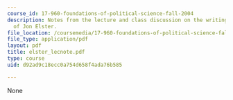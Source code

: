 ```yaml
---
course_id: 17-960-foundations-of-political-science-fall-2004
description: Notes from the lecture and class discussion on the writings and ideas
  of Jon Elster.
file_location: /coursemedia/17-960-foundations-of-political-science-fall-2004/d92ad9c18ecc0a754d658f4ada76b585_elster_lecnote.pdf
file_type: application/pdf
layout: pdf
title: elster_lecnote.pdf
type: course
uid: d92ad9c18ecc0a754d658f4ada76b585

---
```

None